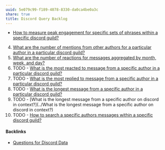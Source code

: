 ```yaml
---
uuid: 5e079c99-f189-4078-8330-da0ca4be0a3c
share: true
title: Discord Query Backlog
---
```

* [How to measure peak engagement for specific sets of phrases within a specific discord guild?](../83d03dd6-f408-4f08-a698-6583f2668bdd)
4. [What are the number of mentions from other authors for a particular author in a particular discord guild?](../2b0b3244-b23a-4bac-a5aa-2eb853f42ecc)
5. [What are the number of reactions for messages aggregated by month, week, and day?](../1b602ce2-6e32-482a-8d60-daf9f4997974)
1. TODO - [What is the most reacted to message from a specific author in a particular discord guild?](../4f6addae-7bb7-4743-8249-5bfd1ac4a6cc)
2. TODO - [What is the most replied to message from a specific author in a particular discord guild?](../16563015-3102-4e34-92c3-08aee5f52dd9)
3.  TODO - [What is the longest message from a specific author in a particular discord guild?](../0a5d84e3-7342-474a-a6ba-5058780c2c02)
4.  TODO - [What is the longest message from a specific author on discord in context?](../What is the longest message from a specific author on discord in context?)
6. TODO - [How to search a specific authors messages within a specific discord guild?](../3c8179a3-265d-4591-881c-d6720b8d4417)

#### Backlinks

* [Questions for Discord Data](/46abc67b-bbe7-4800-82f5-f08d4c457ef0)
